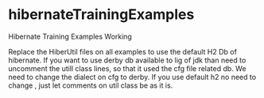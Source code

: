 # hibernateTrainingExamples
Hibernate Training Examples Working

Replace the HiberUtil files on all examples to use the default H2 Db of hibernate. If you want to use derby db available to lig of jdk than need to uncomment the utill class lines, so that it used the cfg file related db. We need to change the dialect on cfg to derby. If you use default h2 no need to change , just let comments on util class be as it is.
